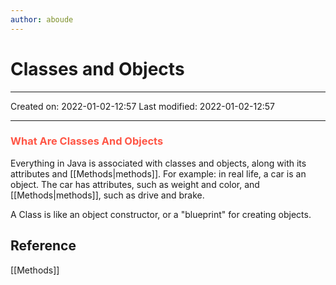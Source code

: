 ```yaml
---
author: aboude
---
```

# Classes and Objects
___

Created on: 2022-01-02-12:57
Last modified: 2022-01-02-12:57

___

### <span style="color: #ff5545;text-transform: capitalize;">What are classes and objects</span>
Everything in Java is associated with classes and objects, along with its attributes and [[Methods|methods]]. For example: in real life, a car is an object. The car has attributes, such as weight and color, and [[Methods|methods]], such as drive and brake.

A Class is like an object constructor, or a "blueprint" for creating objects.



## Reference
[[Methods]]